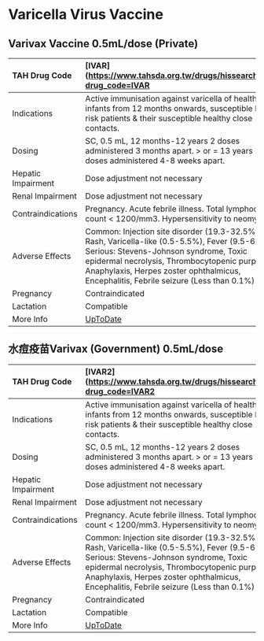 # Varicella Virus Vaccine

## Varivax Vaccine 0.5mL/dose (Private)

| TAH Drug Code      | [IVAR](https://www.tahsda.org.tw/drugs/hissearch.php?drug_code=IVAR                                                                                                                                                                                                               |
|:-------------------|:----------------------------------------------------------------------------------------------------------------------------------------------------------------------------------------------------------------------------------------------------------------------------------|
| Indications        | Active immunisation against varicella of healthy infants from 12 months onwards, susceptible high-risk patients & their susceptible healthy close contacts.                                                                                                                       |
| Dosing             | SC, 0.5 mL, 12 months-12 years 2 doses administered 3 months apart. > or = 13 years 2 doses administered 4-8 weeks apart.                                                                                                                                                         |
| Hepatic Impairment | Dose adjustment not necessary                                                                                                                                                                                                                                                     |
| Renal Impairment   | Dose adjustment not necessary                                                                                                                                                                                                                                                     |
| Contraindications  | Pregnancy. Acute febrile illness. Total lymphocyte count < 1200/mm3. Hypersensitivity to neomycin.                                                                                                                                                                                |
| Adverse Effects    | Common: Injection site disorder (19.3-32.5%), Rash, Varicella-like (0.5-5.5%), Fever (9.5-66.8%) Serious: Stevens-Johnson syndrome, Toxic epidermal necrolysis, Thrombocytopenic purpura, Anaphylaxis, Herpes zoster ophthalmicus, Encephalitis, Febrile seizure (Less than 0.1%) |
| Pregnancy          | Contraindicated                                                                                                                                                                                                                                                                   |
| Lactation          | Compatible                                                                                                                                                                                                                                                                        |
| More Info          | [UpToDate](https://www.uptodate.com/contents/varicella-virus-vaccine-drug-information)                                                                                                                                                                                            |

## 水痘疫苗Varivax (Government) 0.5mL/dose

| TAH Drug Code      | [IVAR2](https://www.tahsda.org.tw/drugs/hissearch.php?drug_code=IVAR2                                                                                                                                                                                                             |
|:-------------------|:----------------------------------------------------------------------------------------------------------------------------------------------------------------------------------------------------------------------------------------------------------------------------------|
| Indications        | Active immunisation against varicella of healthy infants from 12 months onwards, susceptible high-risk patients & their susceptible healthy close contacts.                                                                                                                       |
| Dosing             | SC, 0.5 mL, 12 months-12 years 2 doses administered 3 months apart. > or = 13 years 2 doses administered 4-8 weeks apart.                                                                                                                                                         |
| Hepatic Impairment | Dose adjustment not necessary                                                                                                                                                                                                                                                     |
| Renal Impairment   | Dose adjustment not necessary                                                                                                                                                                                                                                                     |
| Contraindications  | Pregnancy. Acute febrile illness. Total lymphocyte count < 1200/mm3. Hypersensitivity to neomycin.                                                                                                                                                                                |
| Adverse Effects    | Common: Injection site disorder (19.3-32.5%), Rash, Varicella-like (0.5-5.5%), Fever (9.5-66.8%) Serious: Stevens-Johnson syndrome, Toxic epidermal necrolysis, Thrombocytopenic purpura, Anaphylaxis, Herpes zoster ophthalmicus, Encephalitis, Febrile seizure (Less than 0.1%) |
| Pregnancy          | Contraindicated                                                                                                                                                                                                                                                                   |
| Lactation          | Compatible                                                                                                                                                                                                                                                                        |
| More Info          | [UpToDate](https://www.uptodate.com/contents/varicella-virus-vaccine-drug-information)                                                                                                                                                                                            |

